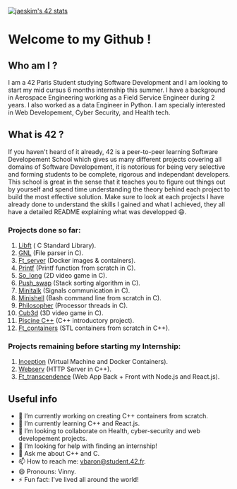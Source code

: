 <!--
**VincentBaron/VincentBaron** is a ✨ _special_ ✨ repository because its `README.md` (this file) appears on your GitHub profile.

Here are some ideas to get you started:

- 🔭 I’m currently working on ...
- 🌱 I’m currently learning ...
- 👯 I’m looking to collaborate on ...
- 🤔 I’m looking for help with ...
- 💬 Ask me about ...
- 📫 How to reach me: ...
- 😄 Pronouns: ...
- ⚡ Fun fact: ...
-->

[![jaeskim's 42 stats](https://badge42.herokuapp.com/api/stats/vbaron)](https://github.com/JaeSeoKim/badge42)

# Welcome to my Github !

## Who am I ?

I am a 42 Paris Student studying Software Development and I am looking to start my mid cursus 6 months internship this summer. I have a background in Aerospace Engineering working as a Field Service Engineer during 2 years. I also worked as a data Engineer in Python. I am specially interested in Web Developement, Cyber Security, and Health tech.

## What is 42 ?

If you haven't heard of it already, 42 is a peer-to-peer learning Software Developement School which gives us many different projects covering all domains of Software Developement, it is notorious for being very selective and forming students to be complete, rigorous and independant developers. This school is great in the sense that it teaches you to figure out things out by yourself and spend time understanding the theory behind each project to build the most effective solution. Make sure to look at each projects I have already done to understand the skills I gained and what I achieved, they all have a detailed README explaining what was developped :smile:.

### Projects done so far:

1. [Libft](https://github.com/VincentBaron/Libft) ( C Standard Library).
2. [GNL](https://github.com/VincentBaron/GNL) (File parser in C).
3. [Ft_server](https://github.com/VincentBaron/Ft_server) (Docker images & containers).
4. [Printf](https://github.com/VincentBaron/Printf) (Printf function from scratch in C).
5. [So_long](https://github.com/VincentBaron/So_Long) (2D video game in C).
6. [Push_swap](https://github.com/VincentBaron/push_swap) (Stack sorting algorithm in C).
7. [Minitalk](https://github.com/VincentBaron/Minitalk) (Signals communication in C).
8. [Minishell](https://github.com/VincentBaron/Minishell) (Bash command line from scratch in C).
9. [Philosopher](https://github.com/VincentBaron/Philosophers) (Processor threads in C).
10. [Cub3d](https://github.com/VincentBaron/Cub3d) (3D video game in C).
11. [Piscine C++](https://github.com/VincentBaron/Piscine_CPP) (C++ introductory project).
12. [Ft_containers](https://github.com/VincentBaron/ft_containers) (STL containers from scratch in C++).

### Projects remaining before starting my Internship:

1. [Inception]() (Virtual Machine and Docker Containers).
2. [Webserv]() (HTTP Server in C++).
3. [Ft_transcendence]() (Web App Back + Front with Node.js and React.js).

## Useful info

- 🔭 I’m currently working on creating C++ containers from scratch.
- 🌱 I’m currently learning C++ and React.js.
- 👯 I’m looking to collaborate on Health, cyber-security and web developement projects.
- 🤔 I’m looking for help with finding an internship!
- 💬 Ask me about C++ and C.
- 📫 How to reach me: vbaron@student.42.fr.
- 😄 Pronouns: Vinny.
- ⚡ Fun fact: I've lived all around the world!
